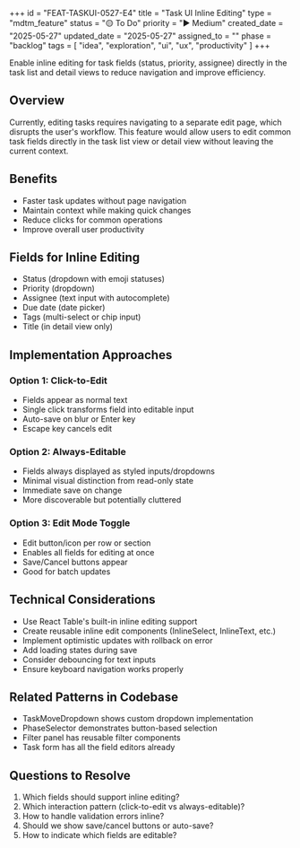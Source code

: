 +++
id = "FEAT-TASKUI-0527-E4"
title = "Task UI Inline Editing"
type = "mdtm_feature"
status = "🟡 To Do"
priority = "▶️ Medium"
created_date = "2025-05-27"
updated_date = "2025-05-27"
assigned_to = ""
phase = "backlog"
tags = [ "idea", "exploration", "ui", "ux", "productivity" ]
+++

Enable inline editing for task fields (status, priority, assignee) directly in the task list and detail views to reduce navigation and improve efficiency.

## Overview

Currently, editing tasks requires navigating to a separate edit page, which disrupts the user's workflow. This feature would allow users to edit common task fields directly in the task list view or detail view without leaving the current context.

## Benefits
- Faster task updates without page navigation
- Maintain context while making quick changes
- Reduce clicks for common operations
- Improve overall user productivity

## Fields for Inline Editing
- Status (dropdown with emoji statuses)
- Priority (dropdown)
- Assignee (text input with autocomplete)
- Due date (date picker)
- Tags (multi-select or chip input)
- Title (in detail view only)

## Implementation Approaches

### Option 1: Click-to-Edit
- Fields appear as normal text
- Single click transforms field into editable input
- Auto-save on blur or Enter key
- Escape key cancels edit

### Option 2: Always-Editable
- Fields always displayed as styled inputs/dropdowns
- Minimal visual distinction from read-only state
- Immediate save on change
- More discoverable but potentially cluttered

### Option 3: Edit Mode Toggle
- Edit button/icon per row or section
- Enables all fields for editing at once
- Save/Cancel buttons appear
- Good for batch updates

## Technical Considerations
- Use React Table's built-in inline editing support
- Create reusable inline edit components (InlineSelect, InlineText, etc.)
- Implement optimistic updates with rollback on error
- Add loading states during save
- Consider debouncing for text inputs
- Ensure keyboard navigation works properly

## Related Patterns in Codebase
- TaskMoveDropdown shows custom dropdown implementation
- PhaseSelector demonstrates button-based selection
- Filter panel has reusable filter components
- Task form has all the field editors already

## Questions to Resolve
1. Which fields should support inline editing?
2. Which interaction pattern (click-to-edit vs always-editable)?
3. How to handle validation errors inline?
4. Should we show save/cancel buttons or auto-save?
5. How to indicate which fields are editable?
